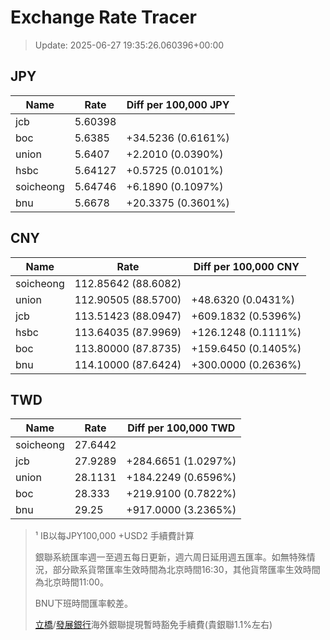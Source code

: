 # Exchange Rate Tracer

> Update: 2025-06-27 19:35:26.060396+00:00

## JPY

| Name      |    Rate | Diff per 100,000 JPY   |
|-----------|---------|------------------------|
| jcb       | 5.60398 |                        |
| boc       | 5.6385  | +34.5236 (0.6161%)     |
| union     | 5.6407  | +2.2010 (0.0390%)      |
| hsbc      | 5.64127 | +0.5725 (0.0101%)      |
| soicheong | 5.64746 | +6.1890 (0.1097%)      |
| bnu       | 5.6678  | +20.3375 (0.3601%)     |

## CNY

| Name      | Rate                | Diff per 100,000 CNY   |
|-----------|---------------------|------------------------|
| soicheong | 112.85642	(88.6082) |                        |
| union     | 112.90505	(88.5700) | +48.6320 (0.0431%)     |
| jcb       | 113.51423	(88.0947) | +609.1832 (0.5396%)    |
| hsbc      | 113.64035	(87.9969) | +126.1248 (0.1111%)    |
| boc       | 113.80000	(87.8735) | +159.6450 (0.1405%)    |
| bnu       | 114.10000	(87.6424) | +300.0000 (0.2636%)    |

## TWD

| Name      |    Rate | Diff per 100,000 TWD   |
|-----------|---------|------------------------|
| soicheong | 27.6442 |                        |
| jcb       | 27.9289 | +284.6651 (1.0297%)    |
| union     | 28.1131 | +184.2249 (0.6596%)    |
| boc       | 28.333  | +219.9100 (0.7822%)    |
| bnu       | 29.25   | +917.0000 (3.2365%)    |


> ¹ IB以每JPY100,000 +USD2 手續費計算
>
> 銀聯系統匯率週一至週五每日更新，週六周日延用週五匯率。如無特殊情況，部分歐系貨幣匯率生效時間為北京時間16:30，其他貨幣匯率生效時間為北京時間11:00。
>
> BNU下班時間匯率較差。
>
> [立橋](https://www.wlbank.com.mo/uploads/ueditor/file/20181211/1544536513900230.pdf)/[發展銀行](https://www.mdb.com.mo/Service_Charges_20230728.pdf)海外銀聯提現暫時豁免手續費(貴銀聯1.1%左右)

